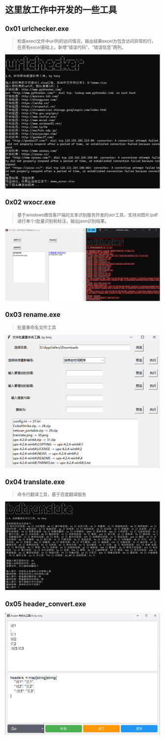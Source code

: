 # 这里放工作中开发的一些工具

## 0x01 urlchecker.exe

> 检查execl文件中url列的访问情况，输出结果excel为包含访问异常的行，在原有excel基础上，新增“错误代码”、“错误信息”两列。

![urlchecker](assets/urlchecker.png)


## 0x02 wxocr.exe

> 基于windows微信客户端的文本识别服务开发的ocr工具，支持对图片/pdf进行单个/批量识别和标注，输出json识别结果。

![wxocr](assets/wxocr.png)

## 0x03 rename.exe

> 批量重命名文件工具

![rename](assets/rename.png)

## 0x04 translate.exe

> 命令行翻译工具，基于百度翻译服务

![translate](assets/translate.png)


## 0x05 header_convert.exe

![header converter](assets/header_converter.png)
